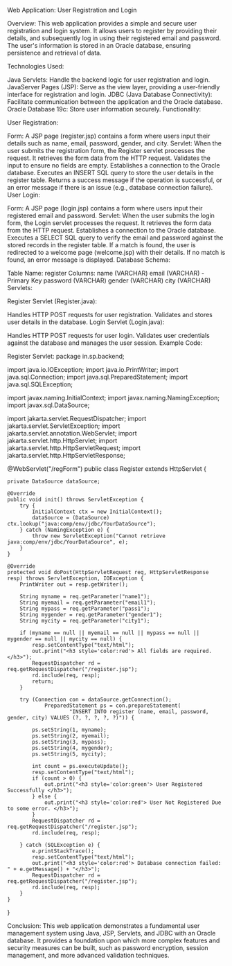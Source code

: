 Web Application: User Registration and Login

Overview:
This web application provides a simple and secure user registration and login system. It allows users to register by providing their details, and subsequently log in using their registered email and password. The user's information is stored in an Oracle database, ensuring persistence and retrieval of data.

Technologies Used:

Java Servlets: Handle the backend logic for user registration and login.
JavaServer Pages (JSP): Serve as the view layer, providing a user-friendly interface for registration and login.
JDBC (Java Database Connectivity): Facilitate communication between the application and the Oracle database.
Oracle Database 19c: Store user information securely.
Functionality:

User Registration:

Form: A JSP page (register.jsp) contains a form where users input their details such as name, email, password, gender, and city.
Servlet: When the user submits the registration form, the Register servlet processes the request.
It retrieves the form data from the HTTP request.
Validates the input to ensure no fields are empty.
Establishes a connection to the Oracle database.
Executes an INSERT SQL query to store the user details in the register table.
Returns a success message if the operation is successful, or an error message if there is an issue (e.g., database connection failure).
User Login:

Form: A JSP page (login.jsp) contains a form where users input their registered email and password.
Servlet: When the user submits the login form, the Login servlet processes the request.
It retrieves the form data from the HTTP request.
Establishes a connection to the Oracle database.
Executes a SELECT SQL query to verify the email and password against the stored records in the register table.
If a match is found, the user is redirected to a welcome page (welcome.jsp) with their details.
If no match is found, an error message is displayed.
Database Schema:

Table Name: register
Columns:
name (VARCHAR)
email (VARCHAR) - Primary Key
password (VARCHAR)
gender (VARCHAR)
city (VARCHAR)
Servlets:

Register Servlet (Register.java):

Handles HTTP POST requests for user registration.
Validates and stores user details in the database.
Login Servlet (Login.java):

Handles HTTP POST requests for user login.
Validates user credentials against the database and manages the user session.
Example Code:

Register Servlet:
package in.sp.backend;

import java.io.IOException;
import java.io.PrintWriter;
import java.sql.Connection;
import java.sql.PreparedStatement;
import java.sql.SQLException;

import javax.naming.InitialContext;
import javax.naming.NamingException;
import javax.sql.DataSource;

import jakarta.servlet.RequestDispatcher;
import jakarta.servlet.ServletException;
import jakarta.servlet.annotation.WebServlet;
import jakarta.servlet.http.HttpServlet;
import jakarta.servlet.http.HttpServletRequest;
import jakarta.servlet.http.HttpServletResponse;

@WebServlet("/regForm")
public class Register extends HttpServlet {

    private DataSource dataSource;

    @Override
    public void init() throws ServletException {
        try {
            InitialContext ctx = new InitialContext();
            dataSource = (DataSource) ctx.lookup("java:comp/env/jdbc/YourDataSource");
        } catch (NamingException e) {
            throw new ServletException("Cannot retrieve java:comp/env/jdbc/YourDataSource", e);
        }
    }

    @Override
    protected void doPost(HttpServletRequest req, HttpServletResponse resp) throws ServletException, IOException {
        PrintWriter out = resp.getWriter();

        String myname = req.getParameter("name1");
        String myemail = req.getParameter("email1");
        String mypass = req.getParameter("pass1");
        String mygender = req.getParameter("gender1");
        String mycity = req.getParameter("city1");

        if (myname == null || myemail == null || mypass == null || mygender == null || mycity == null) {
            resp.setContentType("text/html");
            out.print("<h3 style='color:red'> All fields are required. </h3>");
            RequestDispatcher rd = req.getRequestDispatcher("/register.jsp");
            rd.include(req, resp);
            return;
        }

        try (Connection con = dataSource.getConnection();
                PreparedStatement ps = con.prepareStatement(
                        "INSERT INTO register (name, email, password, gender, city) VALUES (?, ?, ?, ?, ?)")) {
            
            ps.setString(1, myname);
            ps.setString(2, myemail);
            ps.setString(3, mypass);
            ps.setString(4, mygender);
            ps.setString(5, mycity);

            int count = ps.executeUpdate();
            resp.setContentType("text/html");
            if (count > 0) {
                out.print("<h3 style='color:green'> User Registered Successfully </h3>");
            } else {
                out.print("<h3 style='color:red'> User Not Registered Due to some error. </h3>");
            }
            RequestDispatcher rd = req.getRequestDispatcher("/register.jsp");
            rd.include(req, resp);

        } catch (SQLException e) {
            e.printStackTrace();
            resp.setContentType("text/html");
            out.print("<h3 style='color:red'> Database connection failed: " + e.getMessage() + "</h3>");
            RequestDispatcher rd = req.getRequestDispatcher("/register.jsp");
            rd.include(req, resp);
        }
    }
}


Conclusion:
This web application demonstrates a fundamental user management system using Java, JSP, Servlets, and JDBC with an Oracle database. It provides a foundation upon which more complex features and security measures can be built, such as password encryption, session management, and more advanced validation techniques.
